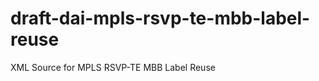 draft-dai-mpls-rsvp-te-mbb-label-reuse
===================================

XML Source for MPLS RSVP-TE MBB Label Reuse
